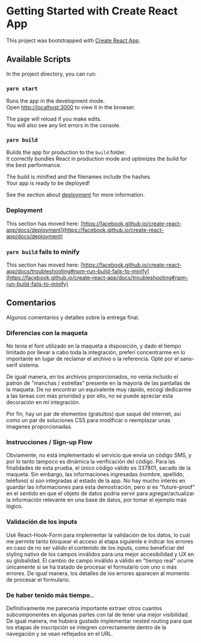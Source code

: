 # Getting Started with Create React App

This project was bootstrapped with [Create React App](https://github.com/facebook/create-react-app).

## Available Scripts

In the project directory, you can run:

### `yarn start`

Runs the app in the development mode.\
Open [http://localhost:3000](http://localhost:3000) to view it in the browser.

The page will reload if you make edits.\
You will also see any lint errors in the console.

### `yarn build`

Builds the app for production to the `build` folder.\
It correctly bundles React in production mode and optimizes the build for the best performance.

The build is minified and the filenames include the hashes.\
Your app is ready to be deployed!

See the section about [deployment](https://facebook.github.io/create-react-app/docs/deployment) for more information.

### Deployment

This section has moved here: [https://facebook.github.io/create-react-app/docs/deployment](https://facebook.github.io/create-react-app/docs/deployment)

### `yarn build` fails to minify

This section has moved here: [https://facebook.github.io/create-react-app/docs/troubleshooting#npm-run-build-fails-to-minify](https://facebook.github.io/create-react-app/docs/troubleshooting#npm-run-build-fails-to-minify)


## Comentarios

Algunos comentarios y detalles sobre la entrega final.

### Diferencias con la maqueta

No tenía el font utilizado en la maqueta a disposición, y dado el tiempo limitado por llevar a cabo toda la integración, 
preferí concentrarme en lo importante en lugar de reclamar el archivo o la referencia. Opté por el sans-serif sistema.

De igual manera, en los archivos proporcionados, no venía incluido el patrón de "manchas / estrellas" presente en la mayoría de las pantallas
de la maqueta. De no encontrar un equivalente muy rápido, escogí dedicarme a las tareas con más prioridad y por ello, 
no se puede apreciar esta decoración en mi integración.

Por fin, hay un par de elementos (gratuitos) que saqué del internet, así como un par de soluciones CSS para modificar o reemplazar 
unas imagenes proporcionadas. 

### Instrucciones / Sign-up Flow

Obviamente, no está implementado el servicio que envia un código SMS, y por lo tanto tampoco es dinámica la verificación del código.
Para las finalidades de esta prueba, el único código válido es 337801, sacado de la maqueta. Sin embargo, las informaciones ingresadas
(nombre, apellido, teléfono) sí son integradas al estado de la app. No hay mucho interés en guardar las informaciones para esta demostración,
pero sí es "future-proof" en el sentido en que el objeto de datos podría servir para agregar/actualizar la información relevante en una base de
datos, por tomar el ejemplo más lógico.

### Validación de los inputs

Usé React-Hook-Form para implementar la validación de los datos, lo cual me permite tanto bloquear el acceso al etapa siguiente e indicar 
los errores en caso de no ser válido el contenido de los inputs, como beneficiar del styling nativo de los campos inválidos para una mejor 
accesibilidad y UX en su globalidad. El cambio de campo inválido a válido en "tiempo real" ocurre únicamente si se ha tratado de procesar 
el formulario con uno o más errores. De igual manera, los detalles de los errores aparecen al momento de procesar el formulario.

### De haber tenido más tiempo..

Definitivamente me parecería importante extraer otros cuantos subcomponentes en algunas partes con tal de tener una mejor visibilidad.
De igual manera, me hubiera gustado implementar nested routing para que los etapas de inscripción se integren correctamente dentro de la navegación
y se vean reflejados en el URL.


